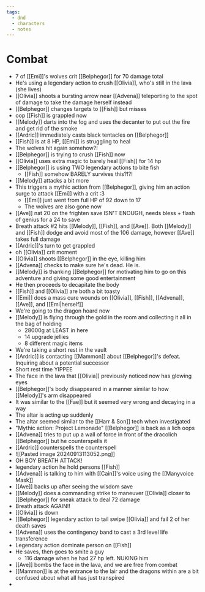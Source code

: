 ```yaml
---
tags:
  - dnd
  - characters
  - notes
---
```

# Combat
- 7 of [[Emi]]'s wolves crit [[Belphegor]] for 70 damage total
- He's using a legendary action to crush [[Olivia]], who's still in the lava (she lives)
- [[Olivia]] shoots a bursting arrow near [[Advena]] teleporting to the spot of damage to take the damage herself instead
- [[Belphegor]] changes targets to [[Fish]] but misses
- oop [[Fish]] is grappled now
- [[Melody]] darts into the fog and uses the decanter to put out the fire and get rid of the smoke
- [[Ardric]] immediately casts black tentacles on [[Belphegor]]
- [[Fish]] is at 8 HP, [[Emi]] is struggling to heal
- The wolves hit again somehow?!
- [[Belphegor]] is trying to crush [[Fish]] now
- [[Olivia]] uses extra magic to barely heal [[Fish]] for 14 hp
- [[Belphegor]] is using TWO legendary actions to bite fish
	- [[Fish]] somehow BARELY survives this?!?!
- [[Melody]] attacks a bit more
- This triggers a mythic action from [[Belphegor]], giving him an action surge to attack [[Emi]] with a crit :3
	- [[Emi]] just went from full HP of 92 down to 17
	- The wolves are also gone now
- [[Ave]] nat 20 on the frighten save ISN'T ENOUGH, needs bless + flash of genius for a 24 to save
- Breath attack #2 hits [[Melody]], [[Fish]], and [[Ave]]. Both [[Melody]] and [[Fish]] dodge and avoid most of the 106 damage, however [[Ave]] takes full damage
- [[Ardric]]'s turn to get grappled
- oh [[Olivia]] crit moment
- [[Olivia]] shoots [[Belphegor]] in the eye, killing him
- [[Advena]] checks to make sure he's dead. He is.
- [[Melody]] is thanking [[Belphegor]] for motivating him to go on this adventure and giving some good entertainment
- He then proceeds to decapitate the body
- [[Fish]] and [[Olivia]] are both a bit toasty
- [[Emi]] does a mass cure wounds on [[Olivia]], [[Fish]], [[Advena]], [[Ave]], and [[Emi|herself]]
- We're going to the dragon hoard now
- [[Melody]] is flying through the gold in the room and collecting it all in the bag of holding
	- 28000g at LEAST in here
	- 14 upgrade jellies
	- 8 different magic items
- We're taking a short rest in the vault
- [[Ardric]] is contacting [[Mammon]] about [[Belphegor]]'s defeat. Inquiring about a potential successor
- Short rest time YIPPEE
- The face in the lava that [[Olivia]] previously noticed now has glowing eyes
- [[Belphegor]]'s body disappeared in a manner similar to how [[Melody]]'s arm disappeared
- It was similar to the [[Fae]] but it seemed very wrong and decaying in a way
- The altar is acting up suddenly
- The altar seemed similar to the [[Harr & Son]] tech when investigated
- "Mythic action: Project Lemonade" [[Belphegor]] is back as a lich oops
- [[Advena]] tries to put up a wall of force in front of the dracolich [[Belphegor]] but he counterspells it
- [[Ardric]] counterspells the counterspell
- ![[Pasted image 20240913113052.png]]
- OH BOY BREATH ATTACK!
- legendary action he hold persons [[Fish]]
- [[Advena]] is talking to him with [[Cain]]'s voice using the [[Manyvoice Mask]]
- [[Ave]] backs up after seeing the wisdom save
- [[Melody]] does a commanding strike to maneuver [[Olivia]] closer to [[Belphegor]] for sneak attack to deal 72 damage
- Breath attack AGAIN!!
- [[Olivia]] is down
- [[Belphegor]] legendary action to tail swipe [[Olivia]] and fail 2 of her death saves
- [[Advena]] uses the contingency band to cast a 3rd level life transference
- Legendary action dominate person on [[Fish]]
- He saves, then goes to smite a guy
	- 116 damage when he had 27 hp left. NUKING him
- [[Ave]] bombs the face in the lava, and we are free from combat
- [[Mammon]] is at the entrance to the lair and the dragons within are a bit confused about what all has just transpired
- 